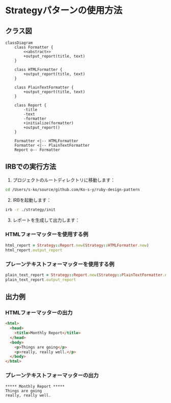 # Strategyパターンの使用方法

## クラス図

```mermaid
classDiagram
    class Formatter {
        <<abstract>>
        +output_report(title, text)
    }

    class HTMLFormatter {
        +output_report(title, text)
    }

    class PlainTextFormatter {
        +output_report(title, text)
    }

    class Report {
        -title
        -text
        -formatter
        +initialize(formatter)
        +output_report()
    }

    Formatter <|-- HTMLFormatter
    Formatter <|-- PlainTextFormatter
    Report o-- Formatter
```

## IRBでの実行方法

1. プロジェクトのルートディレクトリに移動します：
```bash
cd /Users/s-ko/source/github.com/Ko-s-y/ruby-design-pattern
```

2. IRBを起動します：
```bash
irb -r ./strategy/init
```

3. レポートを生成して出力します：

### HTMLフォーマッターを使用する例
```ruby
html_report = Strategy::Report.new(Strategy::HTMLFormatter.new)
html_report.output_report
```

### プレーンテキストフォーマッターを使用する例
```ruby
plain_text_report = Strategy::Report.new(Strategy::PlainTextFormatter.new)
plain_text_report.output_report
```

## 出力例

### HTMLフォーマッターの出力
```html
<html>
  <head>
    <title>Monthly Report</title>
  </head>
  <body>
    <p>Things are going</p>
    <p>really, really well.</p>
  </body>
</html>
```

### プレーンテキストフォーマッターの出力
```
***** Monthly Report *****
Things are going
really, really well.
```
